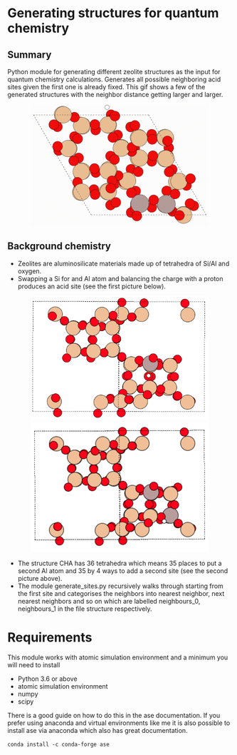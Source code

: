 # Generating structures for quantum chemistry

## Summary


Python module for generating different zeolite structures as the input for quantum chemistry calculations. Generates all possible neighboring acid sites given the first one is already fixed. This gif shows a few of the generated structures with the neighbor distance getting larger and larger.

<p align="center">
<img src="https://github.com/ashleytsmith/Generating_structures_for_quantum_chemistry/blob/main/Images_for_GitHub/Neighbours.gif" width="400" alt="movie of some of the genrated structures"> 
</p>

## Background chemistry

*	Zeolites are aluminosilicate materials made up of tetrahedra of Si/Al and oxygen. 
*	Swapping a Si for and Al atom and balancing the charge with a proton produces an acid site (see the first picture below).

<p align="center">
<img src="https://github.com/ashleytsmith/Generating_structures_for_quantum_chemistry/blob/main/Images_for_GitHub/First_acid_site.png" width="400" alt="First acid site">

  
 <img src="https://github.com/ashleytsmith/Generating_structures_for_quantum_chemistry/blob/main/Images_for_GitHub/Add_next_nearest_neighbour_site.png" width="400" alt = "Illustration of two sites"> 
 
  </p>

*	The structure CHA has 36 tetrahedra which means 35 places to put a second Al atom and 35 by 4 ways to add a second site (see the second picture above).
*	The module generate_sites.py recursively walks through starting from the first site and categorises the neighbors into nearest neighbor, next nearest neighbors and so on which are labelled neighbours_0, neighbours_1 in the file structure respectively.

# Requirements


This module works with atomic simulation environment and a minimum you will need to install 

* Python 3.6 or above
* atomic simulation environment
* numpy
* scipy

There is a good guide on how to do this in the ase documentation. If you prefer using anaconda and virtual environments like me it is also possible to install ase via anaconda which also has great documentation.


```
conda install -c conda-forge ase
```



